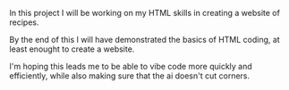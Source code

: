 In this project I will be working on my HTML skills in creating a website of recipes.

By the end of this I will have demonstrated the basics of HTML coding, at least enought to create a website.

I'm hoping this leads me to be able to vibe code more quickly and efficiently, while also making sure that the ai doesn't cut corners.